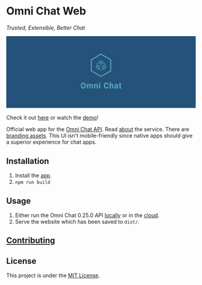 # Omni Chat Web

_Trusted, Extensible, Better Chat_

![Cover](docs/cover.png)

Check it out [here](https://neelkamath.github.io/omni-chat-web) or watch the [demo](https://neelkamath.notion.site/omni-chat-demo)!

Official web app for the [Omni Chat API](https://github.com/neelkamath/omni-chat-backend). Read [about](https://github.com/neelkamath/omni-chat-backend/blob/v0.25.0/docs/about.md) the service. There are [branding assets](https://github.com/neelkamath/omni-chat-backend/tree/v0.25.0/branding). This UI isn't mobile-friendly since native apps should give a superior experience for chat apps.

## Installation

1. Install the [app](docs/install.md).
1. `npm run build`

## Usage

1. Either run the Omni Chat 0.25.0 API [locally](https://github.com/neelkamath/omni-chat-backend/blob/v0.25.0/docs/docker-compose.md) or in the [cloud](https://github.com/neelkamath/omni-chat-backend/blob/v0.25.0/docs/cloud.md).
1. Serve the website which has been saved to `dist/`.

## [Contributing](docs/CONTRIBUTING.md)

## License

This project is under the [MIT License](LICENSE).
